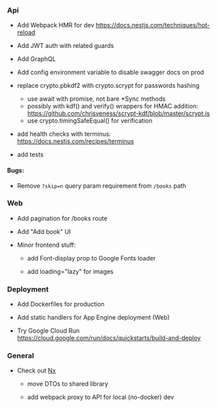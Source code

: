 ### Api

+ Add Webpack HMR for dev
  https://docs.nestjs.com/techniques/hot-reload

- Add JWT auth with related guards

- Add GraphQL

- Add config environment variable to disable swagger docs on prod

- replace crypto.pbkdf2 with crypto.scrypt for passwords hashing
    - use await with promise, not bare *Sync methods 
    - possibly with kdf() and verify() wrappers for HMAC addition:
        https://github.com/chrisveness/scrypt-kdf/blob/master/scrypt.js
    - use crypto.timingSafeEqual() for verification

- add health checks with terminus: https://docs.nestjs.com/recipes/terminus

- add tests

#### Bugs:

  + Remove `?skip=n` query param requirement from `/books` path

### Web

- Add pagination for /books route

- Add "Add book" UI

- Minor frontend stuff:

  - add Font-display prop to Google Fonts loader

  - add loading="lazy" for images 
  

### Deployment

- Add Dockerfiles for production

- Add static handlers for App Engine deployment (Web)

- Try Google Cloud Run
  https://cloud.google.com/run/docs/quickstarts/build-and-deploy


### General

- Check out [Nx](https://nx.dev/)
   
    - move DTOs to shared library

    - add webpack proxy to API for local (no-docker) dev

